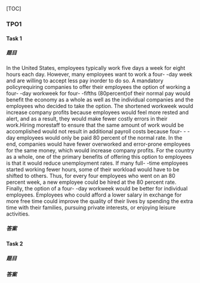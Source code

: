 [TOC]

### TPO1

#### Task 1

##### 题目

In the United States, employees typically work five days a week for eight hours each day. However, many
employees want to work a four- -day week and are willing to accept less pay inorder to do so. A mandatory policyrequiring companies to offer their employees the option of working a four- -day workweek for four- -fifths (80percent)of their normal pay would benefit the economy as a whole as well as the individual companies and the employees who decided to take the option. The shortened workweek would increase company profits because employees would feel more rested and alert, and as a result, they would make fewer costly errors in their work.Hiring morestaff to ensure that the same amount of work would be accomplished would not result in additional payroll costs because four- - -day employees would only be paid 80 percent of the normal rate. In the end, companies would have fewer overworked and error-prone employees for the same money, which would increase company profits. For the country as a whole, one of the primary benefits of offering this option to employees is that it would reduce unemployment rates. If many full- -time employees started working fewer hours, some of their workload would have to be shifted to others. Thus, for every four employees who went on an 80 percent week, a new employee could be hired at the 80 percent rate. Finally, the option of a four- -day workweek would be better for individual employees. Employees who could afford a lower salary in exchange for more free time could improve the quality of their lives by spending the extra time with their families, pursuing private interests, or enjoying leisure activities.

##### 答案



#### Task 2

##### 题目



##### 答案